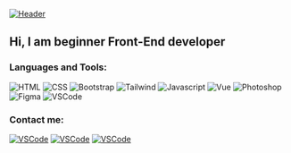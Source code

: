 [![Header](https://github.com/romavolosh/romavolosh/blob/main/assets/download.gif)](https://github.com/romavolosh)

## Hi, I am beginner Front-End developer

### Languages and Tools:

![HTML](https://img.shields.io/badge/-HTML-1f1f1f?style=for-the-badge&logo=html5&logoColor=orange)
![CSS](https://img.shields.io/badge/-CSS-1f1f1f?style=for-the-badge&logo=css3&logoColor=2862e9)
![Bootstrap](https://img.shields.io/badge/-Bootstrap-1f1f1f?style=for-the-badge&logo=bootstrap&logoColor=8411f6)
![Tailwind](https://img.shields.io/badge/-Tailwind-1f1f1f?style=for-the-badge&logo=tailwindcss&logoColor=38bdf8)
![Javascript](https://img.shields.io/badge/-JS-1f1f1f?style=for-the-badge&logo=javascript&logoColor=efd81d)
![Vue](https://img.shields.io/badge/-Vue-1f1f1f?style=for-the-badge&logo=vue.js&logoColor=42b883)
![Photoshop](https://img.shields.io/badge/-Photoshop-1f1f1f?style=for-the-badge&logo=adobephotoshop&logoColor=31a8ff)
![Figma](https://img.shields.io/badge/-Figma-1f1f1f?style=for-the-badge&logo=figma&logoColor=f24e1e)
![VSCode](https://img.shields.io/badge/-VSCode-1f1f1f?style=for-the-badge&logo=visualstudio&logoColor=0085d1)

### Contact me:
[![VSCode](https://img.shields.io/badge/-Gmail-1f1f1f?style=for-the-badge&logo=gmail&logoColor=ea4335)](https://t.me/RomaVolosh)
[![VSCode](https://img.shields.io/badge/-Telegram-1f1f1f?style=for-the-badge&logo=telegram&logoColor=25a2e0)](romavolosh@gmail.com)
[![VSCode](https://img.shields.io/badge/-Instagram-1f1f1f?style=for-the-badge&logo=instagram&logoColor=b100be)](https://www.instagram.com/r.vlsh/)
